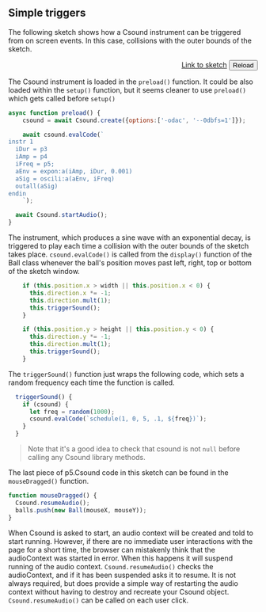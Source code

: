 
## Simple triggers

The following sketch shows how a Csound instrument can be triggered from on screen events. In this case, collisions with the outer bounds of the sketch. 

[](/simple_triggers/index.html ':include :type=iframe width=800px height=400px frameBorder=0 scrolling="no"')
<p align="right">
<a href="https://github.com/rorywalsh/p5.Csound/blob/master/docs/examples/simple_triggers/sketch.js" target="_blank">Link to sketch</a>    <button class="button" onclick="reloadPage()">Reload</button>
</p>

The Csound instrument is loaded in the `preload()` function. It could be also loaded within the `setup()` function, but it seems cleaner to use `preload()` which gets called before `setup()` 

```js
async function preload() {
    csound = await Csound.create({options:['-odac', '--0dbfs=1']});

    await csound.evalCode(`
instr 1
  iDur = p3
  iAmp = p4
  iFreq = p5;
  aEnv = expon:a(iAmp, iDur, 0.001)
  aSig = oscili:a(aEnv, iFreq)
  outall(aSig)
endin
    `);

  await Csound.startAudio();
}
```

The instrument, which produces a sine wave with an exponential decay, is triggered to play each time a collision with the outer bounds of the sketch takes place. `csound.evalCode()` is called from the `display()` function of the Ball class whenever the ball's position moves past left, right, top or bottom of the sketch window.

```js
    if (this.position.x > width || this.position.x < 0) {
      this.direction.x *= -1;
      this.direction.mult(1);
      this.triggerSound();
    }

    if (this.position.y > height || this.position.y < 0) {
      this.direction.y *= -1;
      this.direction.mult(1);
      this.triggerSound();
    }
```

The `triggerSound()` function just wraps the following code, which sets a random frequency each time the function is called. 

```js
  triggerSound() {
    if (csound) {
      let freq = random(1000);
      csound.evalCode(`schedule(1, 0, 5, .1, ${freq})`);
    }
  }
```

> Note that it's a good idea to check that csound is not `null` before calling any Csound library methods. 

The last piece of p5.Csound code in this sketch can be found in the `mouseDragged()` function.
```js
function mouseDragged() {
  Csound.resumeAudio();
  balls.push(new Ball(mouseX, mouseY));
}
```

When Csound is asked to start, an audio context will be created and told to start running. However, if there are no immediate user interactions with the page for a short time, the browser can mistakenly think that the audioContext was started in error. When this happens it will suspend running of the audio context. `Csound.resumeAudio()` checks the audioContext, and if it has been suspended asks it to resume. It is not always required, but does provide a simple way of restarting the audio context without having to destroy and recreate your Csound object. `Csound.resumeAudio()` can be called on each user click. 